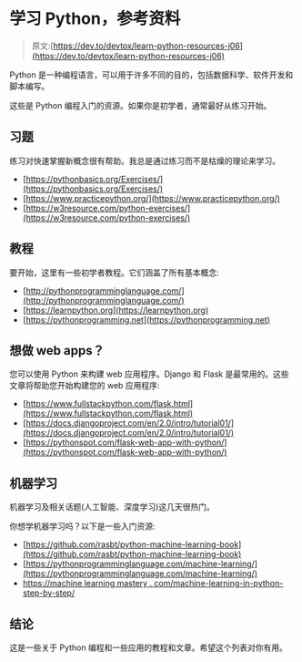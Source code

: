 # 学习 Python，参考资料

> 原文:[https://dev.to/devtox/learn-python-resources-j06](https://dev.to/devtox/learn-python-resources-j06)

Python 是一种编程语言，可以用于许多不同的目的，包括数据科学、软件开发和脚本编写。

这些是 Python 编程入门的资源。如果你是初学者，通常最好从练习开始。

## 习题

练习对快速掌握新概念很有帮助。我总是通过练习而不是枯燥的理论来学习。

*   [https://pythonbasics.org/Exercises/](https://pythonbasics.org/Exercises/)
*   [https://www.practicepython.org/](https://www.practicepython.org/)
*   [https://w3resource.com/python-exercises/](https://w3resource.com/python-exercises/)

## 教程

要开始，这里有一些初学者教程。它们涵盖了所有基本概念:

*   [http://pythonprogramminglanguage.com/](http://pythonprogramminglanguage.com/)
*   [https://learnpython.org](https://learnpython.org)
*   [https://pythonprogramming.net](https://pythonprogramming.net)

## 想做 web apps？

您可以使用 Python 来构建 web 应用程序。Django 和 Flask 是最常用的。这些文章将帮助您开始构建您的 web 应用程序:

*   [https://www.fullstackpython.com/flask.html](https://www.fullstackpython.com/flask.html)
*   [https://docs.djangoproject.com/en/2.0/intro/tutorial01/](https://docs.djangoproject.com/en/2.0/intro/tutorial01/)
*   [https://pythonspot.com/flask-web-app-with-python/](https://pythonspot.com/flask-web-app-with-python/)

## 机器学习

机器学习及相关话题(人工智能、深度学习)这几天很热门。

你想学机器学习吗？以下是一些入门资源:

*   [https://github.com/rasbt/python-machine-learning-book](https://github.com/rasbt/python-machine-learning-book)
*   [https://pythonprogramminglanguage.com/machine-learning/](https://pythonprogramminglanguage.com/machine-learning/)
*   [https://machine learning mastery . com/machine-learning-in-python-step-by-step/](https://machinelearningmastery.com/machine-learning-in-python-step-by-step/)

## 结论

这是一些关于 Python 编程和一些应用的教程和文章。希望这个列表对你有用。